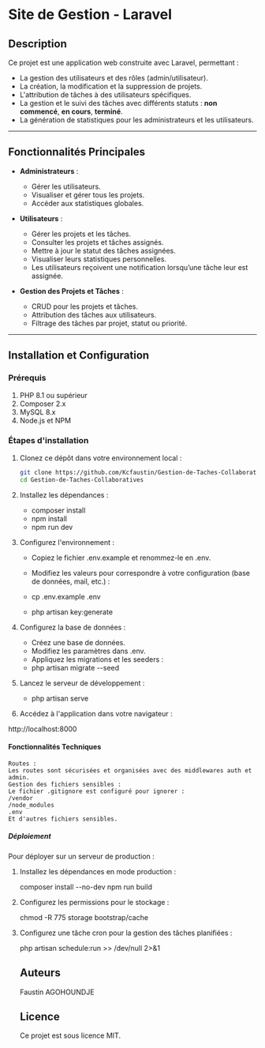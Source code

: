 # Site de Gestion - Laravel

## Description
Ce projet est une application web construite avec Laravel, permettant :  
- La gestion des utilisateurs et des rôles (admin/utilisateur).  
- La création, la modification et la suppression de projets.  
- L'attribution de tâches à des utilisateurs spécifiques.  
- La gestion et le suivi des tâches avec différents statuts : **non commencé**, **en cours**, **terminé**.  
- La génération de statistiques pour les administrateurs et les utilisateurs.  

---

## Fonctionnalités Principales
- **Administrateurs** :  
  - Gérer les utilisateurs.  
  - Visualiser et gérer tous les projets.  
  - Accéder aux statistiques globales.  

- **Utilisateurs** :  
  - Gérer les projets et les tâches.
  - Consulter les projets et tâches assignés.
  - Mettre à jour le statut des tâches assignées.  
  - Visualiser leurs statistiques personnelles. 
  - Les utilisateurs reçoivent une notification lorsqu’une tâche leur est assignée. 

- **Gestion des Projets et Tâches** :  
  - CRUD pour les projets et tâches.  
  - Attribution des tâches aux utilisateurs.  
  - Filtrage des tâches par projet, statut ou priorité.  

---

## Installation et Configuration

### Prérequis
1. PHP 8.1 ou supérieur  
2. Composer 2.x  
3. MySQL 8.x  
4. Node.js et NPM  

### Étapes d'installation
1. Clonez ce dépôt dans votre environnement local :  
   ```bash
   git clone https://github.com/Kcfaustin/Gestion-de-Taches-Collaboratives.git
   cd Gestion-de-Taches-Collaboratives

2. Installez les dépendances :

    - composer install
    - npm install
    - npm run dev

3. Configurez l'environnement :
    - Copiez le fichier .env.example et renommez-le en .env.
    - Modifiez les valeurs pour correspondre à votre configuration (base de données, mail, etc.) :

    - cp .env.example .env
    - php artisan key:generate

4. Configurez la base de données :

    - Créez une base de données.
    - Modifiez les paramètres dans .env.
    - Appliquez les migrations et les seeders :
    - php artisan migrate --seed

5. Lancez le serveur de développement :

    - php artisan serve

6. Accédez à l'application dans votre navigateur :

http://localhost:8000

#### Fonctionnalités Techniques
    Routes :
    Les routes sont sécurisées et organisées avec des middlewares auth et admin.
    Gestion des fichiers sensibles :
    Le fichier .gitignore est configuré pour ignorer :
    /vendor
    /node_modules
    .env
    Et d'autres fichiers sensibles.

##### Déploiement

Pour déployer sur un serveur de production :

1. Installez les dépendances en mode production :

    composer install --no-dev
    npm run build

2. Configurez les permissions pour le stockage :

    chmod -R 775 storage bootstrap/cache

3. Configurez une tâche cron pour la gestion des tâches planifiées :

    php artisan schedule:run >> /dev/null 2>&1

   ## Auteurs

    Faustin AGOHOUNDJE 
    
   ## Licence
    Ce projet est sous licence MIT.
